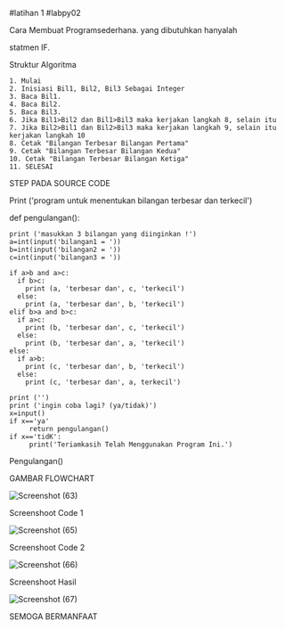 #latihan 1
#labpy02


Cara Membuat Programsederhana.
yang dibutuhkan hanyalah

statmen IF.

Struktur Algoritma

    1. Mulai
    2. Inisiasi Bil1, Bil2, Bil3 Sebagai Integer
    3. Baca Bil1.
    4. Baca Bil2.
    5. Baca Bil3.
    6. Jika Bil1>Bil2 dan Bil1>Bil3 maka kerjakan langkah 8, selain itu
    7. Jika Bil2>Bil1 dan Bil2>Bil3 maka kerjakan langkah 9, selain itu kerjakan langkah 10
    8. Cetak "Bilangan Terbesar Bilangan Pertama"
    9. Cetak "Bilangan Terbesar Bilangan Kedua"
    10. Cetak "Bilangan Terbesar Bilangan Ketiga"
    11. SELESAI
  
STEP PADA SOURCE CODE
  
Print ('program untuk menentukan bilangan terbesar dan terkecil')

def pengulangan():

    print ('masukkan 3 bilangan yang diinginkan !')
    a=int(input('bilangan1 = '))
    b=int(input('bilangan2 = '))
    c=int(input('bilangan3 = '))
    
    if a>b and a>c:
      if b>c:
        print (a, 'terbesar dan', c, 'terkecil')
      else:
        print (a, 'terbesar dan', b, 'terkecil')
    elif b>a and b>c:
      if a>c:
        print (b, 'terbesar dan', c, 'terkecil')
      else:
        print (b, 'terbesar dan', a, 'terkecil')
    else:
      if a>b:
        print (c, 'terbesar dan', b, 'terkecil')
      else:
        print (c, 'terbesar dan', a, terkecil')
        
    print ('')
    print ('ingin coba lagi? (ya/tidak)')
    x=input()
    if x=='ya'
         return pengulangan()
    if x=='tidK':
         print('Teriamkasih Telah Menggunakan Program Ini.')
         
   Pengulangan()
   
   GAMBAR FLOWCHART
   
   
                  
   ![Screenshot (63)](https://user-images.githubusercontent.com/53387786/68129860-e66cd400-ff4c-11e9-961b-814ba012aca0.png)
   
   
   Screenshoot Code 1
	 
	 
![Screenshot (65)](https://user-images.githubusercontent.com/53387786/68130178-7c086380-ff4d-11e9-866d-a118a92df8fe.png)


   Screenshoot Code 2
	 
	 

![Screenshot (66)](https://user-images.githubusercontent.com/53387786/68130361-cd185780-ff4d-11e9-807b-da053ee055f0.png)



   Screenshoot Hasil
	 
 ![Screenshot (67)](https://user-images.githubusercontent.com/53387786/68130573-27191d00-ff4e-11e9-8fdc-51adb07ac4e0.png)



SEMOGA BERMANFAAT
	
	
   
      
        
      
